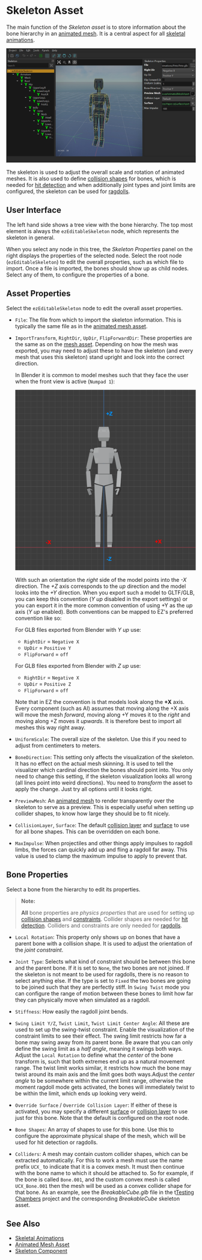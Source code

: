 # Skeleton Asset

The main function of the *Skeleton asset* is to store information about the bone hierarchy in an [animated mesh](animated-mesh-asset.md). It is a central aspect for all [skeletal animations](skeletal-animation-overview.md).

![Skeleton Asset](../media/skeleton-asset.jpg)

The skeleton is used to adjust the overall scale and rotation of animated meshes. It is also used to define [collision shapes](../../physics/jolt/collision-shapes/jolt-shapes.md) for bones, which is needed for [hit detection](../../physics/jolt/ragdolls/jolt-hitbox-component.md) and when additionally joint types and joint limits are configured, the skeleton can be used for [ragdolls](../../physics/jolt/ragdolls/jolt-ragdoll-component.md).

## User Interface

The left hand side shows a tree view with the bone hierarchy. The top most element is always the `ezEditableSkeleton` node, which represents the skeleton in general.

When you select any node in this tree, the *Skeleton Properties* panel on the right displays the properties of the selected node. Select the root node (`ezEditableSkeleton`) to edit the overall properties, such as which file to import. Once a file is imported, the bones should show up as child nodes. Select any of them, to configure the properties of a bone.

## Asset Properties

Select the `ezEditableSkeleton` node to edit the overall asset properties.

* `File`: The file from which to import the skeleton information. This is typically the same file as in the [animated mesh asset](animated-mesh-asset.md).

* `ImportTransform`, `RightDir`, `UpDir`, `FlipForwardDir`: These properties are the same as on the [mesh asset](../../graphics/meshes/mesh-asset.md#asset-properties). Depending on how the mesh was exported, you may need to adjust these to have the skeleton (and every mesh that uses this skeleton) stand upright and look into the correct direction.

  In Blender it is common to model meshes such that they face the user when the front view is active (`Numpad 1`):

  ![Typical orientation in Blender](../media/blender-orientation.png)

  With such an orientation the *right* side of the model points into the *-X* direction. The *+Z* axis corresponds to the *up* direction and the model looks into the *+Y* direction. When you export such a model to GLTF/GLB, you can keep this convention (*Y up* disabled in the export settings) or you can export it in the more common convention of using +Y as the *up* axis (*Y up* enabled). Both conventions can be mapped to EZ's preferred convention like so:

  For GLB files exported from Blender with *Y up* use:
  * `RightDir` = `Negative X`
  * `UpDir` = `Positive Y`
  * `FlipForward` = `off`

  For GLB files exported from Blender with *Z up* use:
  * `RightDir` = `Negative X`
  * `UpDir` = `Positive Z`
  * `FlipForward` = `off`

  Note that in EZ the convention is that models look along the **+X** axis. Every component (such as AI) assumes that moving along the +X axis will move the mesh *forward*, moving along +Y moves it to the *right* and moving along +Z moves it *upwards*. It is therefore best to import all meshes this way right away.

* `UniformScale`: The overall size of the skeleton. Use this if you need to adjust from centimeters to meters.

* `BoneDirection`: This setting only affects the visualization of the skeleton. It has no effect on the actual mesh skinning. It is used to tell the visualizer which cardinal direction the bones should point into. You only need to change this setting, if the skeleton visualization looks all wrong (all lines point into weird directions). You need to *transform* the asset to apply the change. Just try all options until it looks right.

* `PreviewMesh`: An [animated mesh](animated-mesh-asset.md) to render transparently over the skeleton to serve as a preview. This is especially useful when setting up collider shapes, to know how large they should be to fit nicely.

* `CollisionLayer`, `Surface`: The default [collision layer](../../physics/jolt/collision-shapes/jolt-collision-layers.md) and [surface](../../materials/surfaces.md) to use for all bone shapes. This can be overridden on each bone.

* `MaxImpulse`: When projectiles and other things apply impulses to ragdoll limbs, the forces can quickly add up and fling a ragdoll far away. This value is used to clamp the maximum impulse to apply to prevent that.

## Bone Properties

Select a bone from the hierarchy to edit its properties.

> **Note:**
>
> **All** bone properties are *physics properties* that are used for setting up [collision shapes](../../physics/jolt/collision-shapes/jolt-shapes.md) and [constraints](../../physics/jolt/constraints/jolt-constraints.md). Collider shapes are needed for [hit detection](../../physics/jolt/ragdolls/jolt-hitbox-component.md). Colliders and constraints are only needed for [ragdolls](../../physics/jolt/ragdolls/jolt-ragdoll-component.md).

* `Local Rotation`: This property only shows up on bones that have a parent bone with a collision shape. It is used to adjust the orientation of the *joint constraint*.

* `Joint Type`: Selects what kind of constraint should be between this bone and the parent bone. If it is set to `None`, the two bones are not joined. If the skeleton is not meant to be used for ragdolls, there is no reason to select anything else. If the type is set to `Fixed` the two bones are going to be joined such that they are perfectly stiff. In `Swing Twist` mode you can configure the range of motion between these bones to limit how far they can physically move when simulated as a ragdoll.

* `Stiffness`:  How easily the ragdoll joint bends.

* `Swing Limit Y/Z`, `Twist Limit`, `Twist Limit Center Angle`: All these are used to set up the swing-twist constraint. Enable the visualization of the constraint limits to see their effect. The swing limit restricts how far a bone may swing away from its parent bone. Be aware that you can only define the swing limit as a *half angle*, meaning it swings both ways. Adjust the `Local Rotation` to define what the *center* of the bone transform is, such that both extremes end up as a natural movement range. The twist limit works similar, it restricts how much the bone may twist around its main axis and the limit goes both ways.Adjust the *center angle* to be somewhere within the current limit range, otherwise the moment ragdoll mode gets activated, the bones will immediately twist to be within the limit, which ends up looking very weird.

* `Override Surface` / `Override Collision Layer`: If either of these is activated, you may specify a different [surface](../../materials/surfaces.md) or [collision layer](../../physics/jolt/collision-shapes/jolt-collision-layers.md) to use just for this bone. Note that the default is configured on the root node.

* `Bone Shapes`: An array of shapes to use for this bone. Use this to configure the approximate physical shape of the mesh, which will be used for hit detection or ragdolls.

* `Colliders`: A mesh may contain custom collider shapes, which can be extracted automatically. For this to work a mesh must use the name prefix `UCX_` to indicate that it is a convex mesh. It must then continue with the bone name to which it should be attached to. So for example, if the bone is called `Bone.001`, and the custom convex mesh is called `UCX_Bone.001` then the mesh will be used as a convex collider shape for that bone. As an example, see the *BreakableCube.glb* file in the t[Testing Chambers](../../../samples/testing-chambers.md) project and the corresponding *BreakableCube* skeleton asset.

## See Also

* [Skeletal Animations](skeletal-animation-overview.md)
* [Animated Mesh Asset](animated-mesh-asset.md)
* [Skeleton Component](skeleton-component.md)
